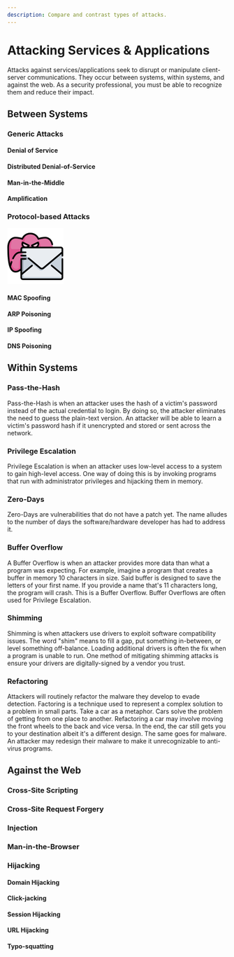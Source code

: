 ```yaml
---
description: Compare and contrast types of attacks.
---
```


# Attacking Services & Applications

Attacks against services/applications seek to disrupt or manipulate client-server communications. They occur between systems, within systems, and against the web. As a security professional, you must be able to recognize them and reduce their impact. 

## Between Systems

### Generic Attacks

#### Denial of Service

#### Distributed Denial-of-Service

#### Man-in-the-Middle

#### Amplification

### Protocol-based Attacks

![Spoofing is when attackers disguise themselves as someone trustworthy.](../../.gitbook/assets/spoofing.png)

#### MAC Spoofing

#### ARP Poisoning

#### IP Spoofing

#### DNS Poisoning

## Within Systems

### Pass-the-Hash

Pass-the-Hash is when an attacker uses the hash of a victim's password instead of the actual credential to login. By doing so, the attacker eliminates the need to guess the plain-text version. An attacker will be able to learn a victim's password hash if it unencrypted and stored or sent across the network.  

### Privilege Escalation

Privilege Escalation is when an attacker uses low-level access to a system to gain high-level access. One way of doing this is by invoking programs that run with administrator privileges and hijacking them in memory. 

### Zero-Days

Zero-Days are vulnerabilities that do not have a patch yet. The name alludes to the number of days the software/hardware developer has had to address it. 

### Buffer Overflow

A Buffer Overflow is when an attacker provides more data than what a program was expecting. For example, imagine a program that creates a buffer in memory 10 characters in size. Said buffer is designed to save the letters of your first name. If you provide a name that's 11 characters long, the program will crash. This is a Buffer Overflow. Buffer Overflows are often used for Privilege Escalation. 

### Shimming

Shimming is when attackers use drivers to exploit software compatibility issues. The word "shim" means to fill a gap, put something in-between, or level something off-balance. Loading additional drivers is often the fix when a program is unable to run. One method of mitigating shimming attacks is ensure your drivers are digitally-signed by a vendor you trust. 

### Refactoring

Attackers will routinely refactor the malware they develop to evade detection. Factoring is a technique used to represent a complex solution to a problem in small parts. Take a car as a metaphor. Cars solve the problem of getting from one place to another. Refactoring a car may involve moving the front wheels to the back and vice versa. In the end, the car still gets you to your destination albeit it's a different design. The same goes for malware. An attacker may redesign their malware to make it unrecognizable to anti-virus programs. 

## Against the Web

### Cross-Site Scripting

### Cross-Site Request Forgery

### Injection

### Man-in-the-Browser

### Hijacking

#### Domain Hijacking

#### Click-jacking

#### Session Hijacking

#### URL Hijacking

#### Typo-squatting

